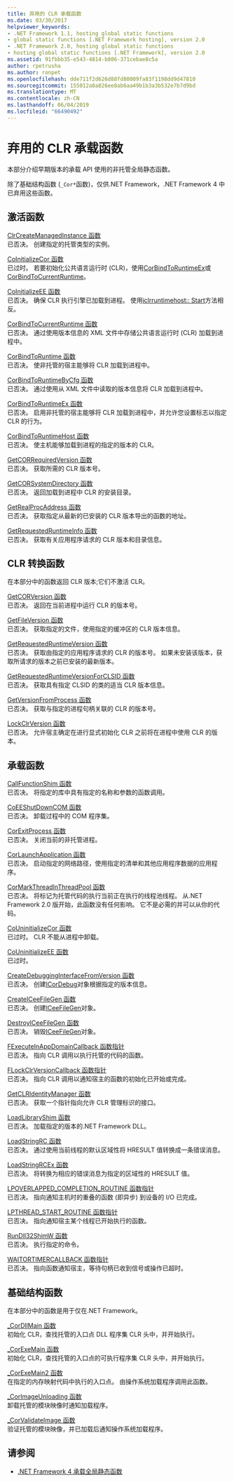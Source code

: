 ```yaml
---
title: 弃用的 CLR 承载函数
ms.date: 03/30/2017
helpviewer_keywords:
- .NET Framework 1.1, hosting global static functions
- global static functions [.NET Framework hosting], version 2.0
- .NET Framework 2.0, hosting global static functions
- hosting global static functions [.NET Framework], version 2.0
ms.assetid: 91fbbb35-e543-4814-b806-371cebae8c5a
author: rpetrusha
ms.author: ronpet
ms.openlocfilehash: dde711f2d626d88fd80009fa83f1198dd9d47810
ms.sourcegitcommit: 155012a8a826ee8ab6aa49b1b3a3b532e7b7d9bd
ms.translationtype: MT
ms.contentlocale: zh-CN
ms.lasthandoff: 06/04/2019
ms.locfileid: "66490492"
---
```

# <a name="deprecated-clr-hosting-functions"></a>弃用的 CLR 承载函数
本部分介绍早期版本的承载 API 使用的非托管全局静态函数。  
  
 除了基础结构函数 (`_Cor*`函数)，仅供.NET Framework，.NET Framework 4 中已弃用这些函数。  
  
## <a name="activation-functions"></a>激活函数  
 [ClrCreateManagedInstance 函数](../../../../docs/framework/unmanaged-api/hosting/clrcreatemanagedinstance-function.md)  
 已否决。 创建指定的托管类型的实例。  
  
 [CoInitializeCor 函数](../../../../docs/framework/unmanaged-api/hosting/coinitializecor-function.md)  
 已过时。 若要初始化公共语言运行时 (CLR)，使用[CorBindToRuntimeEx](../../../../docs/framework/unmanaged-api/hosting/corbindtoruntimeex-function.md)或[CorBindToCurrentRuntime](../../../../docs/framework/unmanaged-api/hosting/corbindtocurrentruntime-function.md)。  
  
 [CoInitializeEE 函数](../../../../docs/framework/unmanaged-api/hosting/coinitializeee-function.md)  
 已否决。 确保 CLR 执行引擎已加载到进程。 使用[iclrruntimehost:: Start](../../../../docs/framework/unmanaged-api/hosting/iclrruntimehost-start-method.md)方法相反。  
  
 [CorBindToCurrentRuntime 函数](../../../../docs/framework/unmanaged-api/hosting/corbindtocurrentruntime-function.md)  
 已否决。 通过使用版本信息的 XML 文件中存储公共语言运行时 (CLR) 加载到进程中。  
  
 [CorBindToRuntime 函数](../../../../docs/framework/unmanaged-api/hosting/corbindtoruntime-function.md)  
 已否决。 使非托管的宿主能够将 CLR 加载到进程中。  
  
 [CorBindToRuntimeByCfg 函数](../../../../docs/framework/unmanaged-api/hosting/corbindtoruntimebycfg-function.md)  
 已否决。 通过使用从 XML 文件中读取的版本信息将 CLR 加载到进程中。  
  
 [CorBindToRuntimeEx 函数](../../../../docs/framework/unmanaged-api/hosting/corbindtoruntimeex-function.md)  
 已否决。 启用非托管的宿主能够将 CLR 加载到进程中，并允许您设置标志以指定 CLR 的行为。  
  
 [CorBindToRuntimeHost 函数](../../../../docs/framework/unmanaged-api/hosting/corbindtoruntimehost-function.md)  
 已否决。 使主机能够加载到进程的指定的版本的 CLR。  
  
 [GetCORRequiredVersion 函数](../../../../docs/framework/unmanaged-api/hosting/getcorrequiredversion-function.md)  
 已否决。 获取所需的 CLR 版本号。  
  
 [GetCORSystemDirectory 函数](../../../../docs/framework/unmanaged-api/hosting/getcorsystemdirectory-function.md)  
 已否决。 返回加载到进程中 CLR 的安装目录。  
  
 [GetRealProcAddress 函数](../../../../docs/framework/unmanaged-api/hosting/getrealprocaddress-function.md)  
 已否决。 获取指定从最新的已安装的 CLR 版本导出的函数的地址。  
  
 [GetRequestedRuntimeInfo 函数](../../../../docs/framework/unmanaged-api/hosting/getrequestedruntimeinfo-function.md)  
 已否决。 获取有关应用程序请求的 CLR 版本和目录信息。  
  
## <a name="clr-version-functions"></a>CLR 转换函数  
 在本部分中的函数返回 CLR 版本;它们不激活 CLR。  
  
 [GetCORVersion 函数](../../../../docs/framework/unmanaged-api/hosting/getcorversion-function.md)  
 已否决。 返回在当前进程中运行 CLR 的版本号。  
  
 [GetFileVersion 函数](../../../../docs/framework/unmanaged-api/hosting/getfileversion-function.md)  
 已否决。 获取指定的文件，使用指定的缓冲区的 CLR 版本信息。  
  
 [GetRequestedRuntimeVersion 函数](../../../../docs/framework/unmanaged-api/hosting/getrequestedruntimeversion-function.md)  
 已否决。 获取由指定的应用程序请求的 CLR 的版本号。 如果未安装该版本，获取所请求的版本之前已安装的最新版本。  
  
 [GetRequestedRuntimeVersionForCLSID 函数](../../../../docs/framework/unmanaged-api/hosting/getrequestedruntimeversionforclsid-function.md)  
 已否决。 获取具有指定 CLSID 的类的适当 CLR 版本信息。  
  
 [GetVersionFromProcess 函数](../../../../docs/framework/unmanaged-api/hosting/getversionfromprocess-function.md)  
 已否决。 获取与指定的进程句柄关联的 CLR 的版本号。  
  
 [LockClrVersion 函数](../../../../docs/framework/unmanaged-api/hosting/lockclrversion-function.md)  
 已否决。 允许宿主确定在进行显式初始化 CLR 之前将在进程中使用 CLR 的版本。  
  
## <a name="hosting-functions"></a>承载函数  
 [CallFunctionShim 函数](../../../../docs/framework/unmanaged-api/hosting/callfunctionshim-function.md)  
 已否决。 将指定的库中具有指定的名称和参数的函数调用。  
  
 [CoEEShutDownCOM 函数](../../../../docs/framework/unmanaged-api/hosting/coeeshutdowncom-function.md)  
 已否决。 卸载过程中的 COM 程序集。  
  
 [CorExitProcess 函数](../../../../docs/framework/unmanaged-api/hosting/corexitprocess-function.md)  
 已否决。 关闭当前的非托管进程。  
  
 [CorLaunchApplication 函数](../../../../docs/framework/unmanaged-api/hosting/corlaunchapplication-function.md)  
 已否决。 启动指定的网络路径，使用指定的清单和其他应用程序数据的应用程序。  
  
 [CorMarkThreadInThreadPool 函数](../../../../docs/framework/unmanaged-api/hosting/cormarkthreadinthreadpool-function.md)  
 已否决。 将标记为托管代码的执行当前正在执行的线程池线程。 从.NET Framework 2.0 版开始，此函数没有任何影响。 它不是必需的并可以从你的代码。  
  
 [CoUninitializeCor 函数](../../../../docs/framework/unmanaged-api/hosting/couninitializecor-function.md)  
 已过时。 CLR 不能从进程中卸载。  
  
 [CoUninitializeEE 函数](../../../../docs/framework/unmanaged-api/hosting/couninitializeee-function.md)  
 已过时。  
  
 [CreateDebuggingInterfaceFromVersion 函数](../../../../docs/framework/unmanaged-api/hosting/createdebugginginterfacefromversion-function.md)  
 已否决。 创建[ICorDebug](../../../../docs/framework/unmanaged-api/debugging/icordebug-interface.md)对象根据指定的版本信息。  
  
 [CreateICeeFileGen 函数](../../../../docs/framework/unmanaged-api/hosting/createiceefilegen-function.md)  
 已否决。 创建[ICeeFileGen](../../../../docs/framework/unmanaged-api/hosting/iceefilegen-class.md)对象。  
  
 [DestroyICeeFileGen 函数](../../../../docs/framework/unmanaged-api/hosting/destroyiceefilegen-function.md)  
 已否决。 销毁[ICeeFileGen](../../../../docs/framework/unmanaged-api/hosting/iceefilegen-class.md)对象。  
  
 [FExecuteInAppDomainCallback 函数指针](../../../../docs/framework/unmanaged-api/hosting/fexecuteinappdomaincallback-function-pointer.md)  
 已否决。 指向 CLR 调用以执行托管的代码的函数。  
  
 [FLockClrVersionCallback 函数指针](../../../../docs/framework/unmanaged-api/hosting/flockclrversioncallback-function-pointer.md)  
 已否决。 指向 CLR 调用以通知宿主的函数的初始化已开始或完成。  
  
 [GetCLRIdentityManager 函数](../../../../docs/framework/unmanaged-api/hosting/getclridentitymanager-function.md)  
 已否决。 获取一个指针指向允许 CLR 管理标识的接口。  
  
 [LoadLibraryShim 函数](../../../../docs/framework/unmanaged-api/hosting/loadlibraryshim-function.md)  
 已否决。 加载指定的版本的.NET Framework DLL。  
  
 [LoadStringRC 函数](../../../../docs/framework/unmanaged-api/hosting/loadstringrc-function.md)  
 已否决。 通过使用当前线程的默认区域性将 HRESULT 值转换成一条错误消息。  
  
 [LoadStringRCEx 函数](../../../../docs/framework/unmanaged-api/hosting/loadstringrcex-function.md)  
 已否决。 将转换为相应的错误消息为指定的区域性的 HRESULT 值。  
  
 [LPOVERLAPPED_COMPLETION_ROUTINE 函数指针](../../../../docs/framework/unmanaged-api/hosting/lpoverlapped-completion-routine-function-pointer.md)  
 已否决。 指向通知主机时的重叠的函数 (即异步) 到设备的 I/O 已完成。  
  
 [LPTHREAD_START_ROUTINE 函数指针](../../../../docs/framework/unmanaged-api/hosting/lpthread-start-routine-function-pointer.md)  
 已否决。 指向通知宿主某个线程已开始执行的函数。  
  
 [RunDll32ShimW 函数](../../../../docs/framework/unmanaged-api/hosting/rundll32shimw-function.md)  
 已否决。 执行指定的命令。  
  
 [WAITORTIMERCALLBACK 函数指针](../../../../docs/framework/unmanaged-api/hosting/waitortimercallback-function-pointer.md)  
 已否决。 指向函数通知宿主，等待句柄已收到信号或操作已超时。  
  
## <a name="infrastructure-functions"></a>基础结构函数  
 在本部分中的函数是用于仅在.NET Framework。  
  
 [_CorDllMain 函数](../../../../docs/framework/unmanaged-api/hosting/cordllmain-function.md)  
 初始化 CLR，查找托管的入口点 DLL 程序集 CLR 头中，并开始执行。  
  
 [_CorExeMain 函数](../../../../docs/framework/unmanaged-api/hosting/corexemain-function.md)  
 初始化 CLR，查找托管的入口点的可执行程序集 CLR 头中，并开始执行。  
  
 [_CorExeMain2 函数](../../../../docs/framework/unmanaged-api/hosting/corexemain2-function.md)  
 在指定的内存映射代码中执行的入口点。 由操作系统加载程序调用此函数。  
  
 [_CorImageUnloading 函数](../../../../docs/framework/unmanaged-api/hosting/corimageunloading-function.md)  
 卸载托管的模块映像时通知加载程序。  
  
 [_CorValidateImage 函数](../../../../docs/framework/unmanaged-api/hosting/corvalidateimage-function.md)  
 验证托管的模块映像，并已加载后通知操作系统加载程序。  
  
## <a name="see-also"></a>请参阅

- [.NET Framework 4 承载全局静态函数](../../../../docs/framework/unmanaged-api/hosting/net-framework-4-hosting-global-static-functions.md)
